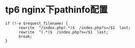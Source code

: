 # tp6 nginx下pathinfo配置

```nginx
if (!-e $request_filename) {
      rewrite  ^/index.php(.*)$  /index.php?s=/$1  last;
      rewrite  ^(.*)$  /index.php?s=/$1  last;
      break;
}
```

